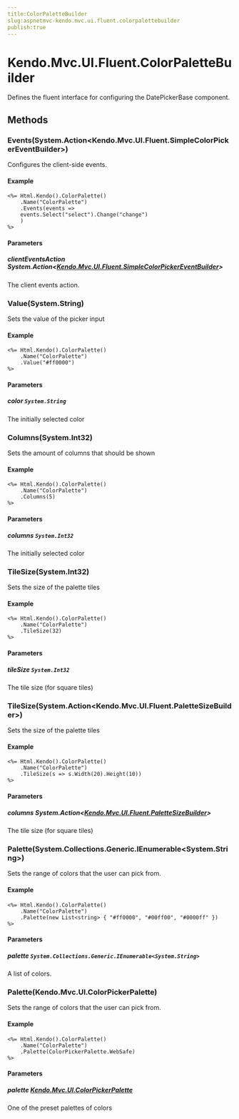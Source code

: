 ```yaml
---
title:ColorPaletteBuilder
slug:aspnetmvc-kendo.mvc.ui.fluent.colorpalettebuilder
publish:true
---
```


# Kendo.Mvc.UI.Fluent.ColorPaletteBuilder
Defines the fluent interface for configuring the DatePickerBase component.



## Methods

### Events(System.Action\<Kendo.Mvc.UI.Fluent.SimpleColorPickerEventBuilder\>)
Configures the client-side events.

#### Example

    <%= Html.Kendo().ColorPalette()
        .Name("ColorPalette")
        .Events(events =>
        events.Select("select").Change("change")
        )
    %>
        


#### Parameters

##### clientEventsAction System.Action<[Kendo.Mvc.UI.Fluent.SimpleColorPickerEventBuilder](/api/wrappers/aspnet-mvc/Kendo.Mvc.UI.Fluent/SimpleColorPickerEventBuilder)>
The client events action.




### Value(System.String)
Sets the value of the picker input

#### Example

    <%= Html.Kendo().ColorPalette()
        .Name("ColorPalette")
        .Value("#ff0000")
    %>
        


#### Parameters

##### color `System.String`
The initially selected color




### Columns(System.Int32)
Sets the amount of columns that should be shown

#### Example

    <%= Html.Kendo().ColorPalette()
        .Name("ColorPalette")
        .Columns(5)
    %>
        


#### Parameters

##### columns `System.Int32`
The initially selected color




### TileSize(System.Int32)
Sets the size of the palette tiles

#### Example

    <%= Html.Kendo().ColorPalette()
        .Name("ColorPalette")
        .TileSize(32)
    %>
        


#### Parameters

##### tileSize `System.Int32`
The tile size (for square tiles)




### TileSize(System.Action\<Kendo.Mvc.UI.Fluent.PaletteSizeBuilder\>)
Sets the size of the palette tiles

#### Example

    <%= Html.Kendo().ColorPalette()
        .Name("ColorPalette")
        .TileSize(s => s.Width(20).Height(10))
    %>
        


#### Parameters

##### columns System.Action<[Kendo.Mvc.UI.Fluent.PaletteSizeBuilder](/api/wrappers/aspnet-mvc/Kendo.Mvc.UI.Fluent/PaletteSizeBuilder)>
The tile size (for square tiles)




### Palette(System.Collections.Generic.IEnumerable\<System.String\>)
Sets the range of colors that the user can pick from.

#### Example

    <%= Html.Kendo().ColorPalette()
        .Name("ColorPalette")
        .Palette(new List<string> { "#ff0000", "#00ff00", "#0000ff" })
    %>
        


#### Parameters

##### palette `System.Collections.Generic.IEnumerable<System.String>`
A list of colors.




### Palette(Kendo.Mvc.UI.ColorPickerPalette)
Sets the range of colors that the user can pick from.

#### Example

    <%= Html.Kendo().ColorPalette()
        .Name("ColorPalette")
        .Palette(ColorPickerPalette.WebSafe)
    %>
        


#### Parameters

##### palette [Kendo.Mvc.UI.ColorPickerPalette](/api/wrappers/aspnet-mvc/Kendo.Mvc.UI/ColorPickerPalette)
One of the preset palettes of colors





